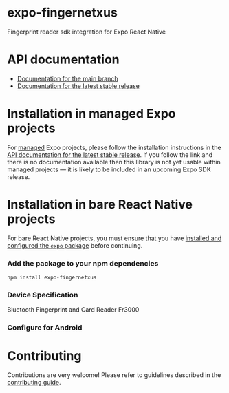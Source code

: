# expo-fingernetxus

Fingerprint reader sdk integration for Expo React Native

# API documentation

- [Documentation for the main branch](https://github.com/expo/expo/blob/main/docs/pages/versions/unversioned/sdk/fingernetxus.md)
- [Documentation for the latest stable release](https://docs.expo.dev/versions/latest/sdk/fingernetxus/)

# Installation in managed Expo projects

For [managed](https://docs.expo.dev/versions/latest/introduction/managed-vs-bare/) Expo projects, please follow the installation instructions in the [API documentation for the latest stable release](#api-documentation). If you follow the link and there is no documentation available then this library is not yet usable within managed projects &mdash; it is likely to be included in an upcoming Expo SDK release.

# Installation in bare React Native projects

For bare React Native projects, you must ensure that you have [installed and configured the `expo` package](https://docs.expo.dev/bare/installing-expo-modules/) before continuing.

### Add the package to your npm dependencies

```
npm install expo-fingernetxus
```

### Device Specification

Bluetooth Fingerprint and Card Reader Fr3000



### Configure for Android



# Contributing

Contributions are very welcome! Please refer to guidelines described in the [contributing guide]( https://github.com/expo/expo#contributing).
